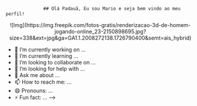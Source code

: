                   ## Olá Padauã, Eu sou Mario e seja bem vindo ao meu perfil!
<center>![Img](https://img.freepik.com/fotos-gratis/renderizacao-3d-de-homem-jogando-online_23-2150898695.jpg?size=338&ext=jpg&ga=GA1.1.2008272138.1726790400&semt=ais_hybrid)</center>


- 🔭 I’m currently working on ...
- 🌱 I’m currently learning ...
- 👯 I’m looking to collaborate on ...
- 🤔 I’m looking for help with ...
- 💬 Ask me about ...
- 📫 How to reach me: ...
- 😄 Pronouns: ...
- ⚡ Fun fact: ...
-->
